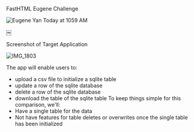 FastHTML Eugene Challenge

![Eugene Yan Today at 1059 AM](https://github.com/user-attachments/assets/73a22f6f-f431-4284-a669-de3130a7fd9c)

￼

Screenshot of Target Application


![IMG_1803](https://github.com/user-attachments/assets/69b6cf90-cd5a-4fb4-b66f-7958b7acde99)



The app will enable users to:
* upload a csv file to initialize a sqlite table
* update a row of the sqlite database
* delete a row of the sqlite database
* download the table of the sqlite table
To keep things simple for this comparison, we'll:
* Have a single table for the data
* Not have features for table deletes or overwrites once the single table has been initialized

